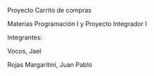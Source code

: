 Proyecto Carrito de compras

Materias Programación I y Proyecto Integrador I

Integrantes:

Vocos, Jael

Rojas Margaritini, Juan Pablo
